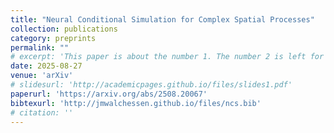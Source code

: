 ```yaml
---
title: "Neural Conditional Simulation for Complex Spatial Processes"
collection: publications
category: preprints
permalink: ""
# excerpt: 'This paper is about the number 1. The number 2 is left for future work.'
date: 2025-08-27
venue: 'arXiv'
# slidesurl: 'http://academicpages.github.io/files/slides1.pdf'
paperurl: 'https://arxiv.org/abs/2508.20067'
bibtexurl: 'http://jmwalchessen.github.io/files/ncs.bib'
# citation: ''
---
```

<!-- The contents above will be part of a list of publications, if the user clicks the link for the publication than the contents of section will be rendered as a full page, allowing you to provide more information about the paper for the reader. When publications are displayed as a single page, the contents of the above "citation" field will automatically be included below this section in a smaller font. -->
